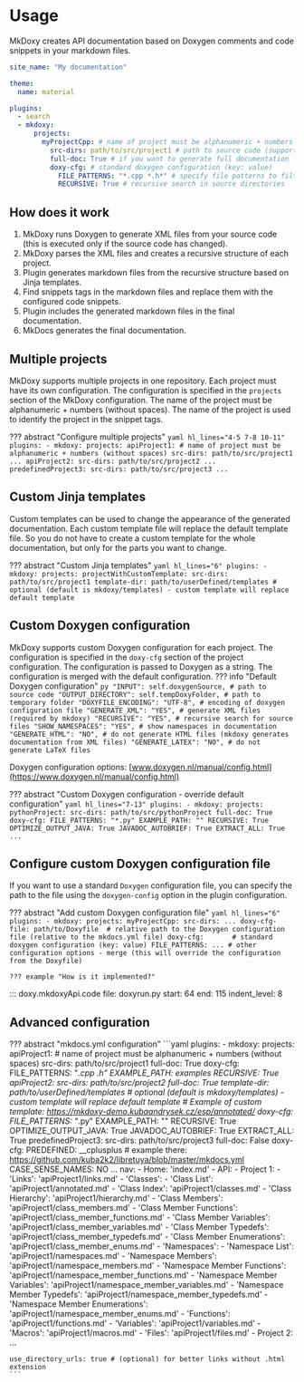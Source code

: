 # Usage

MkDoxy creates API documentation based on Doxygen comments and code snippets in your markdown files.

```yaml
site_name: "My documentation"

theme:
  name: material

plugins:
  - search
  - mkdoxy:
      projects:
        myProjectCpp: # name of project must be alphanumeric + numbers (without spaces)
          src-dirs: path/to/src/project1 # path to source code (support multiple paths separated by space) => INPUT
          full-doc: True # if you want to generate full documentation
          doxy-cfg: # standard doxygen configuration (key: value)
            FILE_PATTERNS: "*.cpp *.h*" # specify file patterns to filter out
            RECURSIVE: True # recursive search in source directories
```

## How does it work
1. MkDoxy runs Doxygen to generate XML files from your source code (this is executed only if the source code has changed).
2. MkDoxy parses the XML files and creates a recursive structure of each project.
3. Plugin generates markdown files from the recursive structure based on Jinja templates.
4. Find snippets tags in the markdown files and replace them with the configured code snippets.
5. Plugin includes the generated markdown files in the final documentation.
6. MkDocs generates the final documentation.

## Multiple projects

MkDoxy supports multiple projects in one repository.
Each project must have its own configuration.
The configuration is specified in the `projects` section of the MkDoxy configuration.
The name of the project must be alphanumeric + numbers (without spaces).
The name of the project is used to identify the project in the snippet tags.

??? abstract "Configure multiple projects"
    ```yaml hl_lines="4-5 7-8 10-11"
    plugins:
      - mkdoxy:
          projects:
            apiProject1: # name of project must be alphanumeric + numbers (without spaces)
              src-dirs: path/to/src/project1
              ...
            apiProject2:
              src-dirs: path/to/src/project2
              ...
            predefinedProject3:
                src-dirs: path/to/src/project3
                ...
    ```

## Custom Jinja templates

Custom templates can be used to change the appearance of the generated documentation.
Each custom template file will replace the default template file.
So you do not have to create a custom template for the whole documentation, but only for the parts you want to change.

??? abstract "Custom Jinja templates"
    ```yaml hl_lines="6"
    plugins:
      - mkdoxy:
          projects:
            projectWithCustomTemplate:
                src-dirs: path/to/src/project1
                template-dir: path/to/userDefined/templates # optional (default is mkdoxy/templates) - custom template will replace default template
    ```


## Custom Doxygen configuration

MkDoxy supports custom Doxygen configuration for each project.
The configuration is specified in the `doxy-cfg` section of the project configuration.
The configuration is passed to Doxygen as a string.
The configuration is merged with the default configuration.
??? info "Default Doxygen configuration"
    ```py
    "INPUT": self.doxygenSource, # path to source code
    "OUTPUT_DIRECTORY": self.tempDoxyFolder, # path to temporary folder
    "DOXYFILE_ENCODING": "UTF-8", # encoding of doxygen configuration file
    "GENERATE_XML": "YES", # generate XML files (required by mkdoxy)
    "RECURSIVE": "YES", # recursive search for source files
    "SHOW_NAMESPACES": "YES", # show namespaces in documentation
    "GENERATE_HTML": "NO", # do not generate HTML files (mkdoxy generates documentation from XML files)
    "GENERATE_LATEX": "NO", # do not generate LaTeX files
    ```


Doxygen configuration options: [www.doxygen.nl/manual/config.html](https://www.doxygen.nl/manual/config.html)

??? abstract "Custom Doxygen configuration - override default configuration"
    ```yaml hl_lines="7-13"
    plugins:
      - mkdoxy:
          projects:
            pythonProject:
              src-dirs: path/to/src/pythonProject
              full-doc: True
              doxy-cfg:
                FILE_PATTERNS: "*.py"
                EXAMPLE_PATH: ""
                RECURSIVE: True
                OPTIMIZE_OUTPUT_JAVA: True
                JAVADOC_AUTOBRIEF: True
                EXTRACT_ALL: True
                ...
    ```

## Configure custom Doxygen configuration file
If you want to use a standard `Doxygen` configuration file, you can specify the path to the file using the `doxygen-config` option in the plugin configuration.

??? abstract "Add custom Doxygen configuration file"
    ```yaml hl_lines="6"
    plugins:
      - mkdoxy:
          projects:
            myProjectCpp:
              src-dirs: ...
              doxy-cfg-file: path/to/Doxyfile  # relative path to the Doxygen configuration file (relative to the mkdocs.yml file)
              doxy-cfg:       # standard doxygen configuration (key: value)
                FILE_PATTERNS: ... # other configuration options - merge (this will override the configuration from the Doxyfile)
    ```

    ??? example "How is it implemented?"

::: doxy.mkdoxyApi.code
file: doxyrun.py
start: 64
end: 115
indent_level: 8




## Advanced configuration

??? abstract "mkdocs.yml configuration"
    ```yaml
    plugins:
      - mkdoxy:
          projects:
            apiProject1: # name of project must be alphanumeric + numbers (without spaces)
              src-dirs: path/to/src/project1
              full-doc: True
              doxy-cfg:
                FILE_PATTERNS: "*.cpp *.h*"
                EXAMPLE_PATH: examples
                RECURSIVE: True
            apiProject2:
              src-dirs: path/to/src/project2
              full-doc: True
              template-dir: path/to/userDefined/templates # optional (default is mkdoxy/templates) - custom template will replace default template
              # Example of custom template: https://mkdoxy-demo.kubaandrysek.cz/esp/annotated/
              doxy-cfg:
                FILE_PATTERNS: "*.py"
                EXAMPLE_PATH: ""
                RECURSIVE: True
                OPTIMIZE_OUTPUT_JAVA: True
                JAVADOC_AUTOBRIEF: True
                EXTRACT_ALL: True
            predefinedProject3:
              src-dirs: path/to/src/project3
              full-doc: False
              doxy-cfg:
                PREDEFINED: __cplusplus # example there: https://github.com/kuba2k2/libretuya/blob/master/mkdocs.yml
                CASE_SENSE_NAMES: NO
    ...
    nav:
      - Home: 'index.md'
      - API:
          - Project 1:
              - 'Links': 'apiProject1/links.md'
              - 'Classes':
                  - 'Class List': 'apiProject1/annotated.md'
                  - 'Class Index': 'apiProject1/classes.md'
                  - 'Class Hierarchy': 'apiProject1/hierarchy.md'
                  - 'Class Members': 'apiProject1/class_members.md'
                  - 'Class Member Functions': 'apiProject1/class_member_functions.md'
                  - 'Class Member Variables': 'apiProject1/class_member_variables.md'
                  - 'Class Member Typedefs': 'apiProject1/class_member_typedefs.md'
                  - 'Class Member Enumerations': 'apiProject1/class_member_enums.md'
              - 'Namespaces':
                  - 'Namespace List': 'apiProject1/namespaces.md'
                  - 'Namespace Members': 'apiProject1/namespace_members.md'
                  - 'Namespace Member Functions': 'apiProject1/namespace_member_functions.md'
                  - 'Namespace Member Variables': 'apiProject1/namespace_member_variables.md'
                  - 'Namespace Member Typedefs': 'apiProject1/namespace_member_typedefs.md'
                  - 'Namespace Member Enumerations': 'apiProject1/namespace_member_enums.md'
              - 'Functions': 'apiProject1/functions.md'
              - 'Variables': 'apiProject1/variables.md'
              - 'Macros': 'apiProject1/macros.md'
              - 'Files': 'apiProject1/files.md'
          - Project 2:
    ...

    use_directory_urls: true # (optional) for better links without .html extension
    ```
